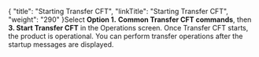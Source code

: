 {
    "title": "Starting Transfer CFT",
    "linkTitle": "Starting Transfer CFT",
    "weight": "290"
}Select **Option **1.**** **Common Transfer CFT commands**, then **3. Start Transfer CFT** in the Operations screen. Once Transfer CFT starts, the product is operational. You can perform transfer operations after the startup messages are displayed.
